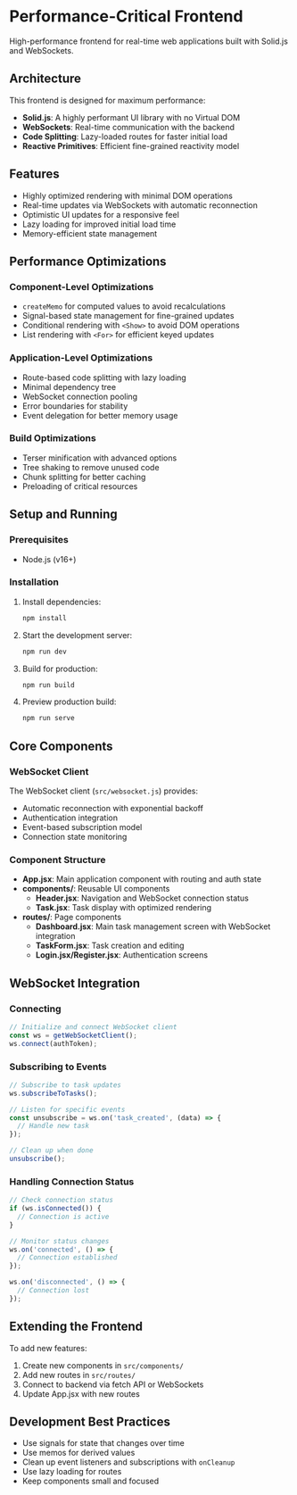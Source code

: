 # Performance-Critical Frontend

High-performance frontend for real-time web applications built with Solid.js and WebSockets.

## Architecture

This frontend is designed for maximum performance:

- **Solid.js**: A highly performant UI library with no Virtual DOM
- **WebSockets**: Real-time communication with the backend
- **Code Splitting**: Lazy-loaded routes for faster initial load
- **Reactive Primitives**: Efficient fine-grained reactivity model

## Features

- Highly optimized rendering with minimal DOM operations
- Real-time updates via WebSockets with automatic reconnection
- Optimistic UI updates for a responsive feel
- Lazy loading for improved initial load time
- Memory-efficient state management

## Performance Optimizations

### Component-Level Optimizations

- `createMemo` for computed values to avoid recalculations
- Signal-based state management for fine-grained updates
- Conditional rendering with `<Show>` to avoid DOM operations
- List rendering with `<For>` for efficient keyed updates

### Application-Level Optimizations

- Route-based code splitting with lazy loading
- Minimal dependency tree
- WebSocket connection pooling
- Error boundaries for stability
- Event delegation for better memory usage

### Build Optimizations

- Terser minification with advanced options
- Tree shaking to remove unused code
- Chunk splitting for better caching
- Preloading of critical resources

## Setup and Running

### Prerequisites

- Node.js (v16+)

### Installation

1. Install dependencies:
   ```bash
   npm install
   ```

2. Start the development server:
   ```bash
   npm run dev
   ```

3. Build for production:
   ```bash
   npm run build
   ```

4. Preview production build:
   ```bash
   npm run serve
   ```

## Core Components

### WebSocket Client

The WebSocket client (`src/websocket.js`) provides:

- Automatic reconnection with exponential backoff
- Authentication integration
- Event-based subscription model
- Connection state monitoring

### Component Structure

- **App.jsx**: Main application component with routing and auth state
- **components/**: Reusable UI components
  - **Header.jsx**: Navigation and WebSocket connection status
  - **Task.jsx**: Task display with optimized rendering
- **routes/**: Page components
  - **Dashboard.jsx**: Main task management screen with WebSocket integration
  - **TaskForm.jsx**: Task creation and editing
  - **Login.jsx/Register.jsx**: Authentication screens

## WebSocket Integration

### Connecting

```javascript
// Initialize and connect WebSocket client
const ws = getWebSocketClient();
ws.connect(authToken);
```

### Subscribing to Events

```javascript
// Subscribe to task updates
ws.subscribeToTasks();

// Listen for specific events
const unsubscribe = ws.on('task_created', (data) => {
  // Handle new task
});

// Clean up when done
unsubscribe();
```

### Handling Connection Status

```javascript
// Check connection status
if (ws.isConnected()) {
  // Connection is active
}

// Monitor status changes
ws.on('connected', () => {
  // Connection established
});

ws.on('disconnected', () => {
  // Connection lost
});
```

## Extending the Frontend

To add new features:

1. Create new components in `src/components/`
2. Add new routes in `src/routes/`
3. Connect to backend via fetch API or WebSockets
4. Update App.jsx with new routes

## Development Best Practices

- Use signals for state that changes over time
- Use memos for derived values
- Clean up event listeners and subscriptions with `onCleanup`
- Use lazy loading for routes
- Keep components small and focused 